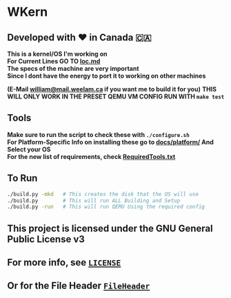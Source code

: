 # WKern  
## Developed with ❤️ in Canada 🇨🇦
**This is a kernel/OS I'm working on**  
**For Current Lines GO TO [loc.md](/loc.md)**  
__The specs of the machine are very important__  
__Since I dont have the energy to port it to working on other machines__  
  
__(E-Mail william@mail.weelam.ca if you want me to build it for you)__
__THIS WILL ONLY WORK IN THE PRESET QEMU VM CONFIG RUN WITH `make test`__  

## Tools
__Make sure to run the script to check these with `./configure.sh`__  
__For Platform-Specific Info on installing these go to [docs/platform/](/docs/platform/) And Select your OS__   
__For the new list of requirements, check [RequiredTools.txt](/RequiredTools.txt)__  

## To Run

```sh
./build.py -mkd   # This creates the disk that the OS will use
./build.py        # This will run ALL Building and Setup
./build.py -run   # This will run QEMU Using the required config
```

## This project is licensed under the GNU General Public License v3
## For more info, see [`LICENSE`](/LICENSE)
## Or for the File Header [`FileHeader`](/FileHeader)